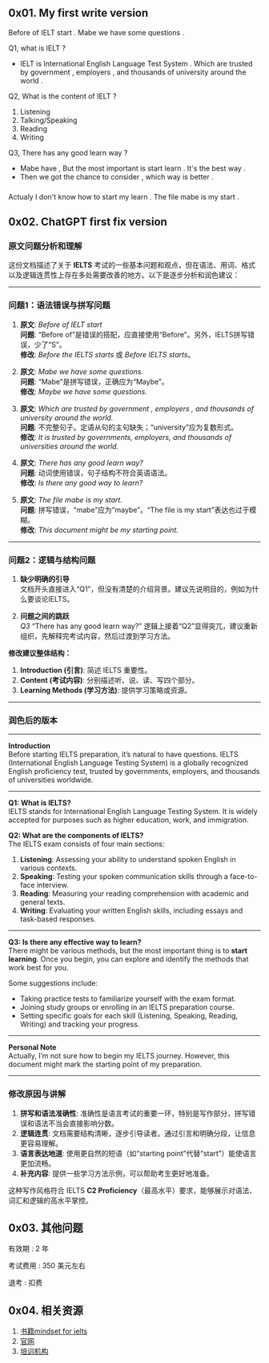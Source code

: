 
## 0x01. My first write version

Before of IELT start . Mabe we have some questions . 

Q1, what is IELT ?
- IELT is International English Language Test System . Which are trusted by government , employers , and thousands of university around the world .

Q2, What is the content of IELT ? 
1. Listening
2. Talking/Speaking
3. Reading
4. Writing

Q3, There has any good learn way ? 
- Mabe have , But the most important is start learn . It's the best way .
- Then we got the chance to consider , which way is better .  



###
Actualy I don't know how to start my learn . 
The file mabe is my start .


## 0x02. ChatGPT first fix version

### 原文问题分析和理解

这份文档描述了关于 **IELTS** 考试的一些基本问题和观点，但在语法、用词、格式以及逻辑连贯性上存在多处需要改善的地方。以下是逐步分析和润色建议：

---

### **问题1：语法错误与拼写问题**

1. **原文**: *Before of IELT start*  
   **问题**: “Before of”是错误的搭配，应直接使用“Before”。另外，IELTS拼写错误，少了“S”。  
   **修改**: *Before the IELTS starts* 或 *Before IELTS starts*。

2. **原文**: *Mabe we have some questions.*  
   **问题**: “Mabe”是拼写错误，正确应为“Maybe”。  
   **修改**: *Maybe we have some questions.*

3. **原文**: *Which are trusted by government , employers , and thousands of university around the world.*  
   **问题**: 不完整句子。定语从句的主句缺失；“university”应为复数形式。  
   **修改**: *It is trusted by governments, employers, and thousands of universities around the world.*

4. **原文**: *There has any good learn way?*  
   **问题**: 动词使用错误，句子结构不符合英语语法。  
   **修改**: *Is there any good way to learn?*

5. **原文**: *The file mabe is my start.*  
   **问题**: 拼写错误，“mabe”应为“maybe”。“The file is my start”表达也过于模糊。  
   **修改**: *This document might be my starting point.*

---

### **问题2：逻辑与结构问题**

1. **缺少明确的引导**  
   文档开头直接进入“Q1”，但没有清楚的介绍背景。建议先说明目的，例如为什么要谈论IELTS。

2. **问题之间的跳跃**  
   *Q3* “There has any good learn way?” 逻辑上接着“Q2”显得突兀，建议重新组织，先解释完考试内容，然后过渡到学习方法。

**修改建议整体结构：**
1. **Introduction (引言)**: 简述 IELTS 重要性。
2. **Content (考试内容)**: 分别描述听、说、读、写四个部分。
3. **Learning Methods (学习方法)**: 提供学习策略或资源。

---

### **润色后的版本**

---

**Introduction**  
Before starting IELTS preparation, it’s natural to have questions. IELTS (International English Language Testing System) is a globally recognized English proficiency test, trusted by governments, employers, and thousands of universities worldwide.  

---

**Q1: What is IELTS?**  
IELTS stands for International English Language Testing System. It is widely accepted for purposes such as higher education, work, and immigration.  

**Q2: What are the components of IELTS?**  
The IELTS exam consists of four main sections:  
1. **Listening**: Assessing your ability to understand spoken English in various contexts.  
2. **Speaking**: Testing your spoken communication skills through a face-to-face interview.  
3. **Reading**: Measuring your reading comprehension with academic and general texts.  
4. **Writing**: Evaluating your written English skills, including essays and task-based responses.  

---

**Q3: Is there any effective way to learn?**  
There might be various methods, but the most important thing is to **start learning**. Once you begin, you can explore and identify the methods that work best for you.  

Some suggestions include:  
- Taking practice tests to familiarize yourself with the exam format.  
- Joining study groups or enrolling in an IELTS preparation course.  
- Setting specific goals for each skill (Listening, Speaking, Reading, Writing) and tracking your progress.

---

**Personal Note**  
Actually, I’m not sure how to begin my IELTS journey. However, this document might mark the starting point of my preparation.

---

### **修改原因与讲解**

1. **拼写和语法准确性**: 准确性是语言考试的重要一环，特别是写作部分，拼写错误和语法不当会直接影响分数。
2. **逻辑连贯**: 文档需要结构清晰，逐步引导读者。通过引言和明确分段，让信息更容易理解。
3. **语言表达地道**: 使用更自然的短语（如“starting point”代替“start”）能使语言更加流畅。
4. **补充内容**: 提供一些学习方法示例，可以帮助考生更好地准备。  

这种写作风格符合 IELTS **C2 Proficiency**（最高水平）要求，能够展示对语法、词汇和逻辑的高水平掌控。


## 0x03. 其他问题

有效期 : 2 年

考试费用 : 350 美元左右

退考 : 扣费

## 0x04. 相关资源
1. [书籍mindset for ielts](https://www.cambridge.org/au/cambridgeenglish/catalog/cambridge-english-exams-ielts/mindset-ielts/components)
2. [官网](https://ielts.org/about-ielts)
3. [培训机构](https://ielts.xdf.cn/202203/11745142.html)